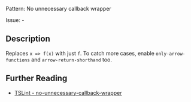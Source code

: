 Pattern: No unnecessary callback wrapper

Issue: -

## Description

Replaces `x => f(x)` with just `f`. To catch more cases, enable `only-arrow-functions` and `arrow-return-shorthand` too.

## Further Reading

* [TSLint - no-unnecessary-callback-wrapper](https://palantir.github.io/tslint/rules/no-unnecessary-callback-wrapper)